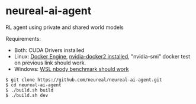 # neureal-ai-agent
RL agent using private and shared world models

Requirements:
* Both: CUDA Drivers installed
* Linux: [Docker Engine](https://docs.docker.com/engine/install/), [nvidia-docker2 installed](https://docs.nvidia.com/datacenter/cloud-native/container-toolkit/install-guide.html#docker), "nvidia-smi" docker test on previous link should work.
* Windows: [WSL nbody benchmark should work](https://docs.docker.com/desktop/windows/wsl/#gpu-support)

```
$ git clone https://github.com/neureal/neureal-ai-agent.git
$ cd neureal-ai-agent
$ ./build.sh build
$ ./build.sh dev
```
